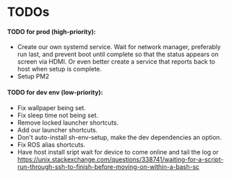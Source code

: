 # TODOs

#### TODO for prod (high-priority): 
- Create our own systemd service. Wait for network manager, preferably run last, and prevent boot until complete so that the status appears on screen via HDMI. Or even better create a service that reports back to host when setup is complete.
- Setup PM2 

#### TODO for dev env (low-priority):
- Fix wallpaper being set.
- Fix sleep time not being set.
- Remove locked launcher shortcuts.
- Add our launcher shortcuts.
- Don't auto-install sh-env-setup, make the dev dependencies an option.
- Fix ROS alias shortcuts.
- Have host install sript wait for device to come online and tail the log or https://unix.stackexchange.com/questions/338741/waiting-for-a-script-run-through-ssh-to-finish-before-moving-on-within-a-bash-sc
